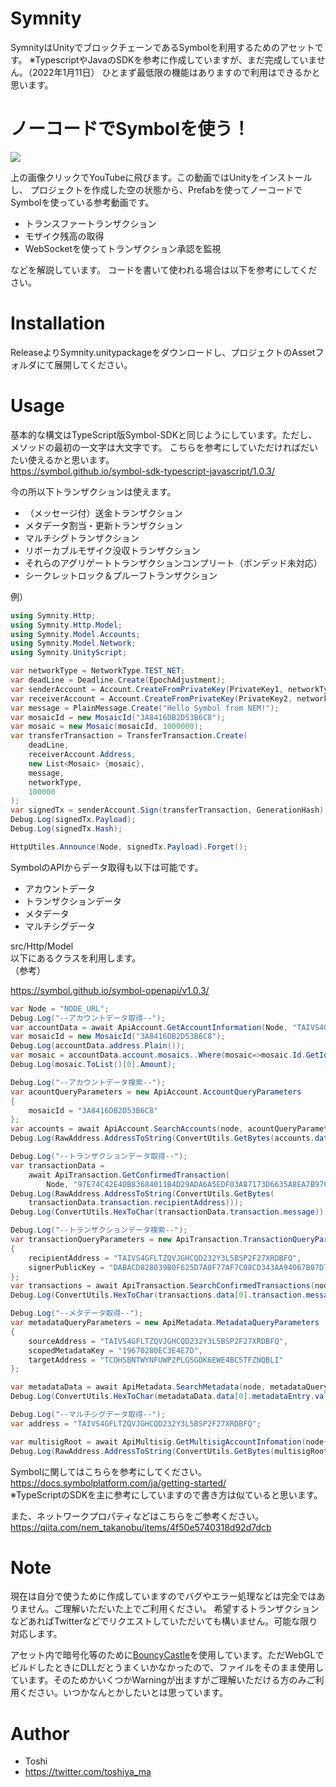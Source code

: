# Symnity
SymnityはUnityでブロックチェーンであるSymbolを利用するためのアセットです。
※TypescriptやJavaのSDKを参考に作成していますが、まだ完成していません。（2022年1月11日）
ひとまず最低限の機能はありますので利用はできるかと思います。

# ノーコードでSymbolを使う！
[![](https://img.youtube.com/vi/hcj6HXw9-OQ/0.jpg)](https://www.youtube.com/watch?v=hcj6HXw9-OQ)

上の画像クリックでYouTubeに飛びます。この動画ではUnityをインストールし、
プロジェクトを作成した空の状態から、Prefabを使ってノーコードでSymbolを使っている参考動画です。

* トランスファートランザクション
* モザイク残高の取得
* WebSocketを使ってトランザクション承認を監視

などを解説しています。
コードを書いて使われる場合は以下を参考にしてください。

# Installation
ReleaseよりSymnity.unitypackageをダウンロードし、プロジェクトのAssetフォルダにて展開してください。

# Usage
基本的な構文はTypeScript版Symbol-SDKと同じようにしています。ただし、メソッドの最初の一文字は大文字です。
こちらを参考にしていただければだいたい使えるかと思います。<br>
https://symbol.github.io/symbol-sdk-typescript-javascript/1.0.3/

今の所以下トランザクションは使えます。
* （メッセージ付）送金トランザクション
* メタデータ割当・更新トランザクション
* マルチシグトランザクション
* リボーカブルモザイク没収トランザクション
* それらのアグリゲートトランザクションコンプリート（ボンデッド未対応）
* シークレットロック＆プルーフトランザクション

例）
```c#
using Symnity.Http;
using Symnity.Http.Model;
using Symnity.Model.Accounts;
using Symnity.Model.Network;
using Symnity.UnityScript;

var networkType = NetworkType.TEST_NET;
var deadLine = Deadline.Create(EpochAdjustment);
var senderAccount = Account.CreateFromPrivateKey(PrivateKey1, networkType);
var receiverAccount = Account.CreateFromPrivateKey(PrivateKey2, networkType);
var message = PlainMessage.Create("Hello Symbol from NEM!");
var mosaicId = new MosaicId("3A8416DB2D53B6C8");
var mosaic = new Mosaic(mosaicId, 1000000);
var transferTransaction = TransferTransaction.Create(
    deadLine,
    receiverAccount.Address,
    new List<Mosaic> {mosaic},
    message,
    networkType,
    100000
);
var signedTx = senderAccount.Sign(transferTransaction, GenerationHash);
Debug.Log(signedTx.Payload);
Debug.Log(signedTx.Hash);

HttpUtiles.Announce(Node, signedTx.Payload).Forget();
```

SymbolのAPIからデータ取得も以下は可能です。
* アカウントデータ
* トランザクションデータ
* メタデータ
* マルチシグデータ

src/Http/Model<br>
以下にあるクラスを利用します。<br>
（参考）

https://symbol.github.io/symbol-openapi/v1.0.3/


```c#
var Node = "NODE_URL";
Debug.Log("--アカウントデータ取得--");
var accountData = await ApiAccount.GetAccountInformation(Node, "TAIVS4GFLTZQVJGHCQD232Y3L5BSP2F27XRDBFQ");
var mosaicId = new MosaicId("3A8416DB2D53B6C8");
Debug.Log(accountData.address.Plain());
var mosaic = accountData.account.mosaics..Where(mosaic=>mosaic.Id.GetId() == mosaicId.GetId());
Debug.Log(mosaic.ToList()[0].Amount);

Debug.Log("--アカウントデータ検索--");
var acountQueryParameters = new ApiAccount.AccountQueryParameters
{
    mosaicId = "3A8416DB2D53B6C8"
};
var accounts = await ApiAccount.SearchAccounts(node, acountQueryParameters);
Debug.Log(RawAddress.AddressToString(ConvertUtils.GetBytes(accounts.data[0].account.address)));

Debug.Log("--トランザクションデータ取得--");
var transactionData =
    await ApiTransaction.GetConfirmedTransaction(
        Node, "97E74C42E4DB83684011B4D29ADA6A5EDF03A87173D6635A8EA7B97CA6988088");
Debug.Log(RawAddress.AddressToString(ConvertUtils.GetBytes(
    transactionData.transaction.recipientAddress)));
Debug.Log(ConvertUtils.HexToChar(transactionData.transaction.message));

Debug.Log("--トランザクションデータ検索--");
var transactionQueryParameters = new ApiTransaction.TransactionQueryParameters
{
    recipientAddress = "TAIVS4GFLTZQVJGHCQD232Y3L5BSP2F27XRDBFQ",
    signerPublicKey = "DABACD828039B0F625D7A0F77AF7C08CD343AA94067B07D7C9A8DE7AA99BDEB2"
};
var transactions = await ApiTransaction.SearchConfirmedTransactions(node, transactionQueryParameters);
Debug.Log(ConvertUtils.HexToChar(transactions.data[0].transaction.message));

Debug.Log("--メタデータ取得--");
var metadataQueryParameters = new ApiMetadata.MetadataQueryParameters
{
    sourceAddress = "TAIVS4GFLTZQVJGHCQD232Y3L5BSP2F27XRDBFQ",
    scopedMetadataKey = "19670280EC3E4E7D",
    targetAddress = "TCOHSBNTWYNFUWP2PLGSGDK6EWE4BC5TFZNQBLI"
};

var metadataData = await ApiMetadata.SearchMetadata(node, metadataQueryParameters);
Debug.Log(ConvertUtils.HexToChar(metadataData.data[0].metadataEntry.value));

Debug.Log("--マルチシグデータ取得--");
var address = "TAIVS4GFLTZQVJGHCQD232Y3L5BSP2F27XRDBFQ";

var multisigRoot = await ApiMultisig.GetMultisigAccountInfomation(node, address);
Debug.Log(RawAddress.AddressToString(ConvertUtils.GetBytes(multisigRoot.multisig.multisigAddresses[0])));

```

Symbolに関してはこちらを参考にしてください。<br>
https://docs.symbolplatform.com/ja/getting-started/ <br>
※TypeScriptのSDKを主に参考にしていますので書き方は似ていると思います。

また、ネットワークプロパティなどはこちらをご参考ください。<br>
https://qiita.com/nem_takanobu/items/4f50e5740318d92d7dcb


# Note

現在は自分で使うために作成していますのでバグやエラー処理などは完全ではありません。ご理解いただいた上でご利用ください。
希望するトランザクションなどあればTwitterなどでリクエストしていただいても構いません。可能な限り対応します。

アセット内で暗号化等のために<a href="https://www.bouncycastle.org/">BouncyCastle</a>を使用しています。ただWebGLでビルドしたときにDLLだとうまくいかなかったので、ファイルをそのまま使用しています。そのためかいくつかWarningが出ますがご理解いただける方のみご利用ください。いつかなんとかしたいとは思っています。

# Author

* Toshi
* https://twitter.com/toshiya_ma
